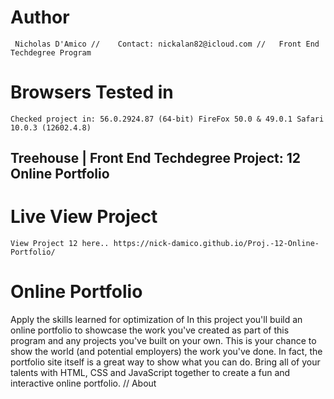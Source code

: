 # Author
	 Nicholas D'Amico //	Contact: nickalan82@icloud.com //	Front End Techdegree Program

# Browsers Tested in
	Checked project in: 56.0.2924.87 (64-bit) FireFox 50.0 & 49.0.1 Safari 10.0.3 (12602.4.8)

## Treehouse | Front End Techdegree Project: 12 Online Portfolio 

# Live View Project
	View Project 12 here.. https://nick-damico.github.io/Proj.-12-Online-Portfolio/

# Online Portfolio
   Apply the skills learned for optimization of
	 In this project you'll build an online portfolio to showcase the work you've created as part of this program and any projects you've built on your own. This is your chance to show the world (and potential employers) the work you've done. In fact, the portfolio site itself is a great way to show what you can do. Bring all of your talents with HTML, CSS and JavaScript together to create a fun and interactive online portfolio.
//	About
